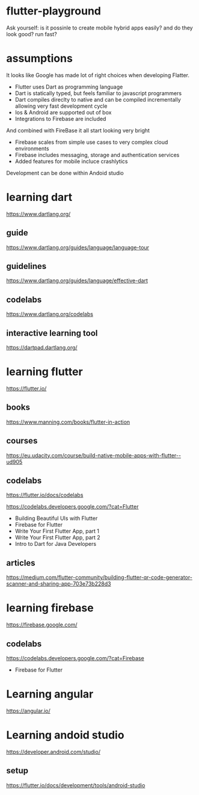 # flutter-playground

Ask yourself: is it possinle to create mobile hybrid apps easily? and do they look good? run fast? 

# assumptions

It looks like Google has made lot of right choices when developing Flatter.

- Flutter uses Dart as programming language
- Dart is statically typed, but feels familiar to javascript programmers 
- Dart compiles direclty to native and can be compiled incrementally allowing very fast development cycle  
- Ios & Android are supported out of box
- Integrations to Firebase are included

And combined with FireBase it all start looking very bright

- Firebase scales from simple use cases to very complex cloud environments 
- Firebase includes messaging, storage and authentication services 
- Added features for mobile incluce crashlytics

Development can be done within Andoid studio

# learning dart

https://www.dartlang.org/

## guide

https://www.dartlang.org/guides/language/language-tour

## guidelines

https://www.dartlang.org/guides/language/effective-dart

## codelabs

https://www.dartlang.org/codelabs

## interactive learning tool

https://dartpad.dartlang.org/

# learning flutter

https://flutter.io/

## books

https://www.manning.com/books/flutter-in-action

## courses

https://eu.udacity.com/course/build-native-mobile-apps-with-flutter--ud905

## codelabs

https://flutter.io/docs/codelabs

https://codelabs.developers.google.com/?cat=Flutter

- Building Beautiful UIs with Flutter
- Firebase for Flutter
- Write Your First Flutter App, part 1
- Write Your First Flutter App, part 2
- Intro to Dart for Java Developers 

## articles

https://medium.com/flutter-community/building-flutter-qr-code-generator-scanner-and-sharing-app-703e73b228d3

# learning firebase

https://firebase.google.com/

## codelabs

https://codelabs.developers.google.com/?cat=Firebase

- Firebase for Flutter

# Learning angular

https://angular.io/

# Learning andoid studio

https://developer.android.com/studio/

## setup

https://flutter.io/docs/development/tools/android-studio
